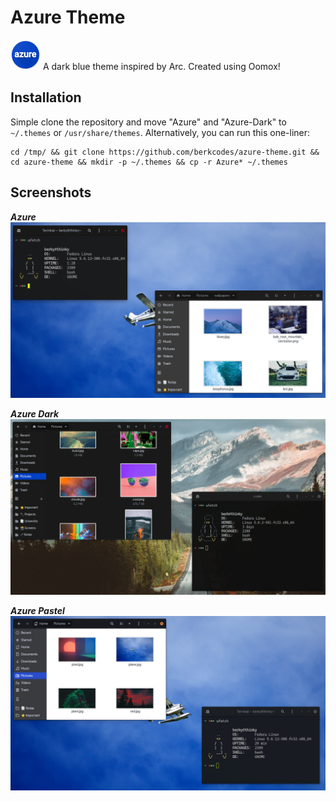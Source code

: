 # Azure Theme
![logo](https://raw.githubusercontent.com/berkcodes/azure-theme/master/logo.png) A dark blue theme inspired by Arc. Created using Oomox!

## Installation
Simple clone the repository and move "Azure" and "Azure-Dark" to `~/.themes` or `/usr/share/themes`. Alternatively, you can run this one-liner:
```
cd /tmp/ && git clone https://github.com/berkcodes/azure-theme.git && cd azure-theme && mkdir -p ~/.themes && cp -r Azure* ~/.themes
```

## Screenshots
***Azure***
![Azure](https://raw.githubusercontent.com/berkcodes/azure-theme/master/azure.png)

***Azure Dark***
![Azure-Dark](https://raw.githubusercontent.com/berkcodes/azure-theme/master/azure-dark.png)

***Azure Pastel***
![Azure-Pastel](https://raw.githubusercontent.com/berkcodes/azure-theme/master/azure-pastel.png)

